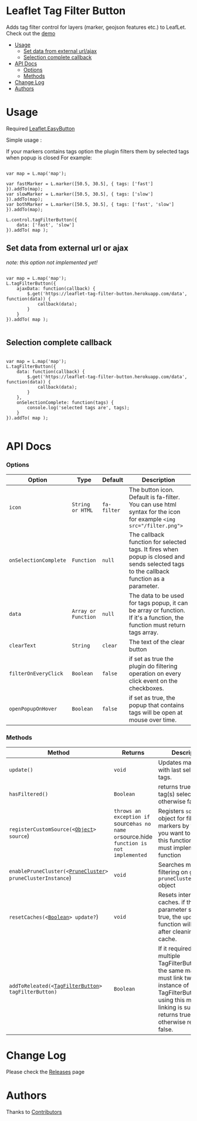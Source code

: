 # Leaflet Tag Filter Button
Adds tag filter control for layers (marker, geojson features etc.) to LeafLet. Check out the [demo](http://maydemirx.github.io/leaflet-tag-filter-button/)

- [Usage](#usage)
  * [Set data from external url/ajax](#set-data-from-external-url-or-ajax)
  * [Selection complete callback](#selection-complete-callback)
- [API Docs](#api-docs)
    + [Options](#options)
    + [Methods](#methods)
- [Change Log](#change-log)
- [Authors](#authors)

# Usage

Required [Leaflet.EasyButton](https://github.com/CliffCloud/Leaflet.EasyButton)

Simple usage :

If your markers contains tags option the plugin filters them by selected tags when popup is closed
For example:

```

var map = L.map('map');

var fastMarker = L.marker([50.5, 30.5], { tags: ['fast'] }).addTo(map); 
var slowMarker = L.marker([50.5, 30.5], { tags: ['slow'] }).addTo(map);
var bothMarker = L.marker([50.5, 30.5], { tags: ['fast', 'slow'] }).addTo(map);

L.control.tagFilterButton({
	data: ['fast', 'slow']
}).addTo( map );

```


## Set data from external url or ajax

*note: this option not implemented yet!*

```

var map = L.map('map');
L.tagFilterButton({
	ajaxData: function(callback) {
		$.get('https://leaflet-tag-filter-button.herokuapp.com/data', function(data)) {
			callback(data);
		}
	}
}).addTo( map );


```

## Selection complete callback

```

var map = L.map('map');
L.tagFilterButton({
	data: function(callback) {
		$.get('https://leaflet-tag-filter-button.herokuapp.com/data', function(data)) {
			callback(data);
		}
	},
	onSelectionComplete: function(tags) {
		console.log('selected tags are', tags);
	}
}).addTo( map );


```


# API Docs

### Options

Option                 | Type          | Default              | Description
-----------------------|---------------|----------------------|----------------------------
`icon`               | `String or HTML`  | `fa-filter`          | The button icon. Default is fa-filter. You can use html syntax for the icon for example `<img src="/filter.png">`
`onSelectionComplete`               | `Function`  | `null`    | The callback function for selected tags. It fires when popup is closed and sends selected tags to the callback function as a parameter.
`data`               | `Array or Function`  | `null`    | The data to be used for tags popup, it can be array or function. If it's a function, the function must return tags array.
`clearText`               | `String`  | `clear`    | The text of the clear button
`filterOnEveryClick`  | `Boolean`  | `false`    | if set as true the plugin do filtering operation on every click event on the checkboxes.
`openPopupOnHover`  | `Boolean`  | `false`    | if set as true, the popup that contains tags will be open at mouse over time.

### Methods

Method                          | Returns		| Description
--------------------------------|---------------|----------------------------
`update()`                      | `void`			| Updates markers with last selected tags.
`hasFiltered()`                 | `Boolean`		| returns true if any tag(s) selected otherwise false.
`registerCustomSource(<`[`Object`](https://developer.mozilla.org/en-US/docs/Web/JavaScript/Reference/Global_Objects/Object)`> source`) | `throws an exception if `source` has no name or `source.hide` function is not implemented`		| Registers `source` object for filtering markers by tags. If you want to to use this function you must implement `hide` function  
`enablePruneCluster(<`[`PruneCluster`](https://github.com/SINTEF-9012/PruneCluster)`> pruneClusterInstance`) | `void`	| Searches markers for filtering on given `pruneClusterInstance` object
`resetCaches(<`[`Boolean`](https://developer.mozilla.org/en-US/docs/Web/JavaScript/Reference/Global_Objects/Boolean)`> update?`) | `void` | Resets internal caches. if the `update` parameter sent as true, the `update()` function will be call after cleaning the cache.
`addToReleated(<`[`TagFilterButton`](https://github.com/maydemirx/leaflet-tag-filter-button)`> tagFilterButton)` | `Boolean` | If it required to use multiple TagFilterButtons in the same map you must link two instance of TagFilterButtons by using this method. If linking is successful returns true otherwise returns false.

# Change Log

Please check the [Releases](https://github.com/maydemirx/leaflet-tag-filter-button/releases) page

# Authors

Thanks to [Contributors](https://github.com/maydemirx/leaflet-tag-filter-button/graphs/contributors)
